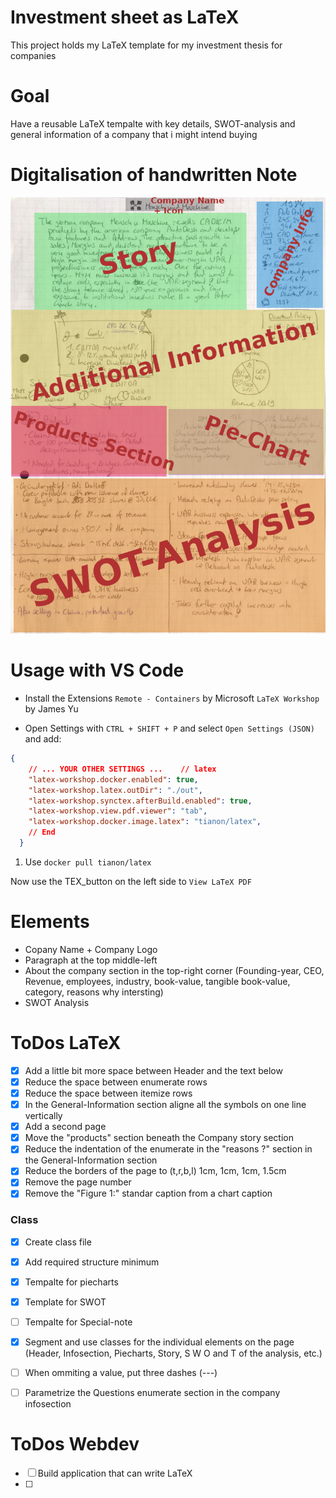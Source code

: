 # Investment sheet as LaTeX
This project holds my LaTeX template for my investment thesis for companies


# Goal
Have a reusable LaTeX tempalte with key details, SWOT-analysis and general information of a company that i might intend buying


# Digitalisation of handwritten Note
![story_sheet](img/story_sheet.png)



# Usage with VS Code
- Install the Extensions
`Remote - Containers` by Microsoft
`LaTeX Workshop` by James Yu

- Open Settings with `CTRL + SHIFT + P` and select `Open Settings (JSON)` and add:
```json
{
    // ... YOUR OTHER SETTINGS ...    // latex
    "latex-workshop.docker.enabled": true,
    "latex-workshop.latex.outDir": "./out",
    "latex-workshop.synctex.afterBuild.enabled": true,
    "latex-workshop.view.pdf.viewer": "tab",
    "latex-workshop.docker.image.latex": "tianon/latex",
    // End
  }
```

1. Use `docker pull tianon/latex`

Now use the TEX_button on the left side to `View LaTeX PDF`




# Elements
- Copany Name + Company Logo
- Paragraph at the top middle-left
- About the company section in the top-right corner (Founding-year, CEO, Revenue, employees, industry, book-value, tangible book-value, category, reasons why intersting)
- SWOT Analysis


# ToDos LaTeX
- [X] Add a little bit more space between Header and the text below
- [X] Reduce the space between enumerate rows
- [X] Reduce the space between itemize rows
- [X] In the General-Information section aligne all the symbols on one line vertically
- [X] Add a second page
- [X] Move the "products" section beneath the Company story section
- [X] Reduce the indentation of the enumerate in the "reasons ?" section in the General-Information section
- [X] Reduce the borders of the page to (t,r,b,l) 1cm, 1cm, 1cm, 1.5cm
- [X] Remove the page number
- [X] Remove the "Figure 1:" standar caption from a chart caption

### Class
- [X] Create class file
- [X] Add required structure minimum
- [X] Tempalte for piecharts
- [X] Template for SWOT
- [ ] Tempalte for Special-note
- [X] Segment and use classes for the individual elements on the page (Header, Infosection, Piecharts, Story, S W O and T of the analysis, etc.)

- [ ] When ommiting a value, put three dashes (---)
- [ ] Parametrize the Questions enumerate section in the company infosection


# ToDos Webdev
- [ ] Build application that can write LaTeX
- [ ]

